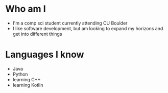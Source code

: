 # Who am I 
- I'm a comp sci student currently attending CU Boulder
- I like software development, but am looking to expand my horizons and get into different things

# Languages I know
- Java
- Python
- learning C++
- learning Kotlin
